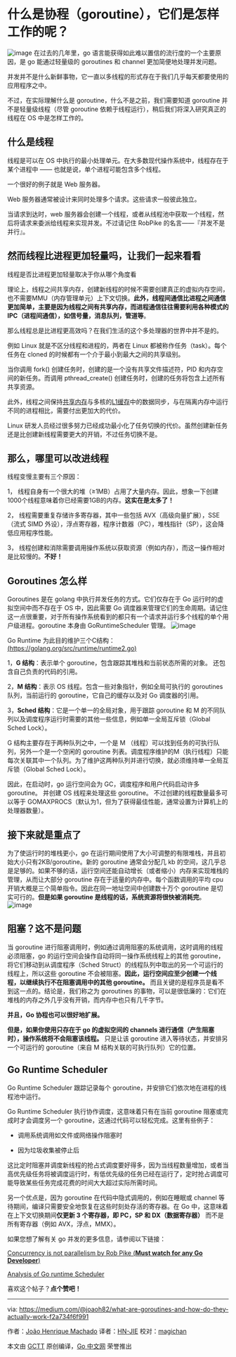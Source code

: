 # 什么是协程（goroutine），它们是怎样工作的呢？
![image](https://github.com/studygolang/gctt-images/blob/master/What-are-goroutines-And-how-do-they-actually-work/pic1.jpeg?raw=true)
在过去的几年里，go 语言能获得如此难以置信的流行度的一个主要原因，是 go 能通过轻量级的 goroutines 和 channel 更加简便地处理并发问题。

并发并不是什么新鲜事物，它一直以多线程的形式存在于我们几乎每天都要使用的应用程序之中。

不过，在实际理解什么是 goroutine，什么不是之前，我们需要知道 goroutine 并不是轻量级线程（尽管 goroutine 依赖于线程运行），稍后我们将深入研究真正的线程在 OS 中是怎样工作的。

## 什么是线程
线程是可以在 OS 中执行的最小处理单元。在大多数现代操作系统中，线程存在于某个进程中 —— 也就是说，单个进程可能包含多个线程。

一个很好的例子就是 Web 服务器。

Web 服务器通常被设计来同时处理多个请求。这些请求一般彼此独立。

当请求到达时，web 服务器会创建一个线程，或者从线程池中获取一个线程，然后将请求来委派给线程来实现并发。不过请记住 RobPike 的名言——『并发不是并行』。

## 然而线程比进程更加轻量吗，让我们一起来看看
线程是否比进程更加轻量取决于你从哪个角度看

理论上，线程之间共享内存，创建新线程的时候不需要创建真正的虚拟内存空间，也不需要MMU（内存管理单元）上下文切换。**此外，线程间通信比进程之间通信更加简单，主要是因为线程之间有共享内存，而进程通信往往需要利用各种模式的IPC（进程间通信），如信号量，消息队列，管道等**。

那么线程总是比进程更高效吗？在我们生活的这个多处理器的世界中并不是的。

例如 Linux 就是不区分线程和进程的，两者在 Linux 都被称作任务（task）。每个任务在 cloned 的时候都有一个介于最小到最大之间的共享级别。

当你调用 fork() 创建任务时，创建的是一个没有共享文件描述符，PID 和内存空间的新任务。而调用 pthread_create() 创建任务时，创建的任务将包含上述所有共享资源。

此外，线程之间保持[共享内存](https://users.cs.cf.ac.uk/Dave.Marshall/C/node27.html)与多核的[L1缓存](https://www.quora.com/What-is-the-L1-L2-and-L3-cache-of-a-microprocessor-and-how-does-it-affect-the-performance-of-it-For-example-I-have-a-laptop-with-an-Intel-4700MQ-microprocessor-with-a-6MB-L3-cache-What-does-this-value-indicate)中的数据同步，与在隔离内存中运行不同的进程相比，需要付出更加大的代价。

Linux 研发人员经过很多努力已经成功最小化了任务切换的代价。虽然创建新任务还是比创建新线程需要更大的开销，不过任务切换不是。

## 那么，哪里可以改进线程
线程变慢主要有三个原因：

1，	线程自身有一个很大的堆（≥1MB）占用了大量内存。因此，想象一下创建1000个线程意味着你已经需要1GB的内存。**这实在是太多了！**

2，	线程需要重复存储许多寄存器，其中一些包括 AVX（高级向量扩展），SSE（流式 SIMD 外设），浮点寄存器，程序计数器（PC），堆栈指针（SP），这会降低应用程序性能。

3，	线程创建和消除需要调用操作系统以获取资源（例如内存），而这一操作相对是比较慢的。**不好！**

## Goroutines 怎么样

Goroutines 是在 golang 中执行并发任务的方式。它们仅存在于 Go 运行时的虚拟空间中而不存在于 OS 中，因此需要 Go 调度器来管理它们的生命周期。请记住这一点很重要，对于所有操作系统看到的都只有一个请求并运行多个线程的单个用户级进程。goroutine 本身由 GoRuntimeScheduler 管理。
![image](https://github.com/studygolang/gctt-images/blob/master/What-are-goroutines-And-how-do-they-actually-work/pic2.png?raw=true)

Go Runtime 为此目的维护三个C结构：
[(https://golang.org/src/runtime/runtime2.go)](https://golang.org/src/runtime/runtime2.go)

1，**G 结构**：表示单个 goroutine，包含跟踪其堆栈和当前状态所需的对象。 还包含自己负责的代码的引用。

2，**M 结构**：表示 OS 线程。包含一些对象指针，例如全局可执行的 goroutines 队列，当前运行的 goroutine，它自己的缓存以及对 Go 调度器的引用。

3，**Sched 结构**：它是一个单一的全局对象，用于跟踪 goroutine 和 M 的不同队列以及调度程序运行时需要的其他一些信息，例如单一全局互斥锁（Global Sched Lock）。

G 结构主要存在于两种队列之中，一个是 M （线程）可以找到任务的可执行队列，另外一个是一个空闲的 goroutine 列表。调度程序维护的M（执行线程）只能每次关联其中一个队列。为了维护这两种队列并进行切换，就必须维持单一全局互斥锁（Global Sched Lock）。

因此，在启动时，go 运行空间会为 GC，调度程序和用户代码启动许多 goroutine。 并创建 OS 线程来处理这些 goroutine。 不过创建的线程数量最多可以等于 GOMAXPROCS（默认为1，但为了获得最佳性能，通常设置为计算机上的处理器数量）。

## 接下来就是重点了

为了使运行时的堆栈更小，go 在运行期间使用了大小可调整的有限堆栈，并且初始大小只有2KB/goroutine。新的 goroutine 通常会分配几 kb 的空间，这几乎总是足够的。如果不够的话，运行空间还能自动增长（或者缩小）内存来实现堆栈的管理，从而让大部分 goroutine 存在于适量的内存中。每个函数调用的平均 cpu 开销大概是三个简单指令。因此在同一地址空间中创建数十万个 goroutine 是切实可行的。**但是如果 goroutine 是线程的话，系统资源将很快被消耗完**。
![image](https://github.com/studygolang/gctt-images/blob/master/What-are-goroutines-And-how-do-they-actually-work/pic3.png?raw=true)

## 阻塞？这不是问题

当 goroutine 进行阻塞调用时，例如通过调用阻塞的系统调用，这时调用的线程必须阻塞，go 的运行空间会操作自动将同一操作系统线程上的其他 goroutine，将它们移动到从调度程序（Sched Struct）的线程队列中取出的另一个可运行的线程上，所以这些 goroutine 不会被阻塞。**因此，运行空间应至少创建一个线程，以继续执行不在阻塞调用中的其他 goroutine。** 而且关键的是程序员是看不到这一点的。结论是，我们称之为 goroutines 的事物，可以是很低廉的：它们在堆栈的内存之外几乎没有开销，而内存中也只有几千字节。

**并且，Go 协程也可以很好地扩展。**

**但是，如果你使用只存在于 go 的虚拟空间的 channels 进行通信（产生阻塞时），操作系统将不会阻塞该线程。** 只是让该 goroutine 进入等待状态，并安排另一个可运行的 goroutine（来自 M 结构关联的可执行队列）它的位置。

## Go Runtime Scheduler

Go Runtime Scheduler 跟踪记录每个 goroutine，并安排它们依次地在进程的线程池中运行。

Go Runtime Scheduler 执行协作调度，这意味着只有在当前 goroutine 阻塞或完成时才会调度另一个 goroutine，这通过代码可以轻松完成。这里有些例子：

* 调用系统调用如文件或网络操作阻塞时

* 因为垃圾收集被停止后

这比定时阻塞并调度新线程的抢占式调度要好得多，因为当线程数量增加，或者当高优先级任务将被调度运行时，有低优先级的任务已经在运行了，定时抢占调度可能导致某些任务完成花费的时间大大超过实际所需时间。

另一个优点是，因为 goroutine 在代码中隐式调用的，例如在睡眠或 channel 等待期间，编译只需要安全地恢复在这些时刻处存活的寄存器。在 Go 中，这意味着在上下文切换期间**仅更新 3 个寄存器，即 PC，SP 和 DX（数据寄存器）** 而不是所有寄存器（例如 AVX，浮点，MMX）。

如果您想了解有关 go 并发的更多信息，请参阅以下链接：

[Concurrency is not parallelism by Rob Pike (**Must watch for any Go Developer**)](https://www.youtube.com/watch?v=cN_DpYBzKso&t=441s)

[Analysis of Go runtime Scheduler](http://www1.cs.columbia.edu/~aho/cs6998/reports/12-12-11_DeshpandeSponslerWeiss_GO.pdf)

喜欢这个帖子？**点个赞吧！**

----------------

via: https://medium.com/@joaoh82/what-are-goroutines-and-how-do-they-actually-work-f2a734f6f991

作者：[João Henrique Machado](https://medium.com/@joaoh82)
译者：[HN-JIE](https://github.com/HN-JIE)
校对：[magichan](https://github.com/magichan)

本文由 [GCTT](https://github.com/studygolang/GCTT) 原创编译，[Go 中文网](https://studygolang.com/) 荣誉推出